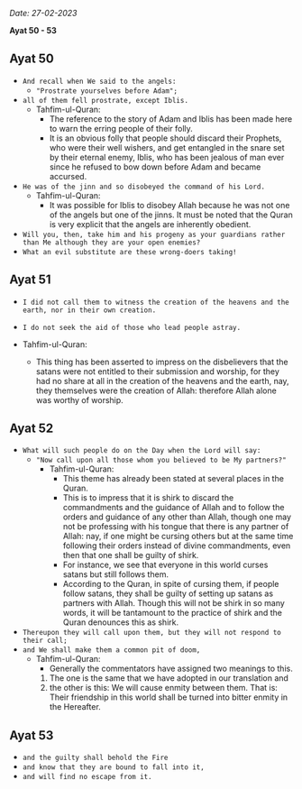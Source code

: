 
*Date: 27-02-2023*

**Ayat  50 - 53**

## Ayat 50

- `And recall when We said to the angels:`
  - `"Prostrate yourselves before Adam";`
- `all of them fell prostrate, except Iblis.`
  - Tahfim-ul-Quran:
    - The reference to the story of Adam and Iblis has been made here to warn the erring people of their folly.
    - It is an obvious folly that people should discard their Prophets, who were their well wishers, and get entangled in the snare set by their eternal enemy, Iblis, who has been jealous of man ever since he refused to bow down before Adam and became accursed.
- `He was of the jinn and so disobeyed the command of his Lord.`
  - Tahfim-ul-Quran:
    - It was possible for Iblis to disobey Allah because he was not one of the angels but one of the jinns. It must be noted that the Quran is very explicit that the angels are inherently obedient.
- `Will you, then, take him and his progeny as your guardians rather than Me although they are your open enemies?`
- `What an evil substitute are these wrong-doers taking!`

## Ayat 51

- `I did not call them to witness the creation of the heavens and the earth, nor in their own creation.`
- `I do not seek the aid of those who lead people astray.`

- Tahfim-ul-Quran:
  - This thing has been asserted to impress on the disbelievers that the satans were not entitled to their submission and worship, for they had no share at all in the creation of the heavens and the earth, nay, they themselves were the creation of Allah: therefore Allah alone was worthy of worship.

## Ayat 52

- `What will such people do on the Day when the Lord will say:`
  - `"Now call upon all those whom you believed to be My partners?"`
    - Tahfim-ul-Quran:
      - This theme has already been stated at several places in the Quran.
      - This is to impress that it is shirk to discard the commandments and the guidance of Allah and to follow the orders and guidance of any other than Allah, though one may not be professing with his tongue that there is any partner of Allah: nay, if one might be cursing others but at the same time following their orders instead of divine commandments, even then that one shall be guilty of shirk.
      - For instance, we see that everyone in this world curses satans but still follows them.
      - According to the Quran, in spite of cursing them, if people follow satans, they shall be guilty of setting up satans as partners with Allah. Though this will not be shirk in so many words, it will be tantamount to the practice of shirk and the Quran denounces this as shirk.
- `Thereupon they will call upon them, but they will not respond to their call;`
- `and We shall make them a common pit of doom,`
  - Tahfim-ul-Quran:
    - Generally the commentators have assigned two meanings to this. 
    1. The one is the same that we have adopted in our translation and 
    2. the other is this: We will cause enmity between them. That is: Their friendship in this world shall be turned into bitter enmity in the Hereafter.

## Ayat 53

- `and the guilty shall behold the Fire`
- `and know that they are bound to fall into it,`
- `and will find no escape from it.`